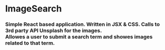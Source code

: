 <h1>ImageSearch</h1>

<h3>
 Simple React based application. Written in JSX & CSS. Calls to 3rd party API Unsplash for the images.
</br>
Allowes a user to submit a search term and showes images related to that term.
</h3>



